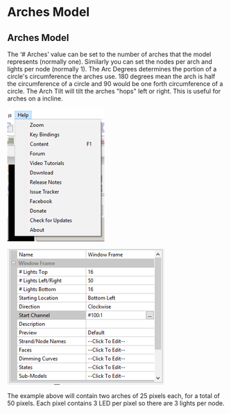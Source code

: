 # Arches Model

## Arches Model

The ‘\# Arches’ value can be set to the number of arches that the model represents \(normally one\). Similarly you can set the nodes per arch and lights per node \(normally 1\). The Arc Degrees determines the portion of a circle's circumference the arches use. 180 degrees mean the arch is half the circumference of a circle and 90 would be one forth circumference of a circle. The Arch Tilt will tilt the arches "hops" left or right. This is useful for arches on a incline.

![](../../../.gitbook/assets/image%20%28565%29.png)

![](../../../.gitbook/assets/image%20%28597%29.png)

The example above will contain two arches of 25 pixels each, for a total of 50 pixels. Each pixel contains 3 LED per pixel so there are 3 lights per node.

